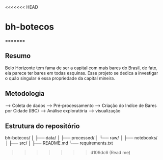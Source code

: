 <<<<<<< HEAD
# bh-botecos
=======
## Resumo

Belo Horizonte tem fama de ser a capital com mais bares do Brasil, de fato, ela parece ter bares em todas esquinas.
Esse projeto se dedica a investigar o quão singular é essa propriedade da capital mineira.

## Metodologia

--> Coleta de dados
--> Pré-processamento
--> Criação do Indíce de Bares por Cidade (IBC)
--> Análise exploratória
--> visualização

## Estrutura do repositório

bh-botecos/
│
├── data/
│ ├── processed/
│ └── raw/
│
├── notebooks/
│
├── src/
│
├── README.md
└── requirements.txt
>>>>>>> d109dc6 (Read me)
